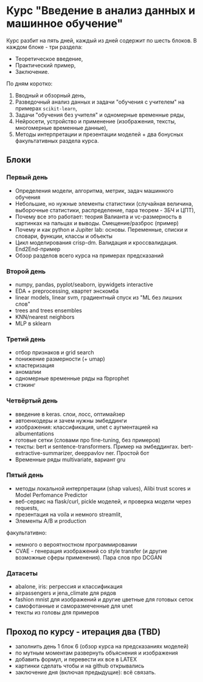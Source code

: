 # Курс "Введение в анализ данных и машинное обучение"

Курс разбит на пять дней, каждый из дней содержит по шесть блоков. В каждом блоке - три раздела:
- Теоретическое введение,
- Практический пример,
- Заключение.

По дням коротко:
1. Вводный и обзорный день,
2. Разведочный анализ данных и задачи "обучения с учителем" на примерах `scikit-learn`,
3. Задачи "обучения без учителя" и одномерные временные ряды,
4. Нейросети, устройство и применение (изображения, тексты, многомерные временные данные),
5. Методы интерпретации и презентации моделей + два бонусных факультативных раздела курса.

## Блоки
### Первый день
- Определения модели, алгоритма, метрик, задач машинного обучения
- Небольшие, но нужные элементы статистики (случайная величина, выборочные статистики, распределение, пара теорем - ЗБЧ и ЦПТ),
- Почему все это работает: теория Валианта и vc-размерность в картинках на пальцах и выводы. Смещение/разброс (пример)
- Почему и как python и Jupiter lab: основы. Переменные, списки и словари, функции, классы и объекты
- Цикл моделирования crisp-dm. Валидация и кроссвалидация. End2End-пример
- Обзор разделов всего курса на примерах предсказаний

### Второй день
- numpy, pandas, pyplot/seaborn, ipywidgets interactive
- EDA + preprocessing, квартет энскомба
- linear models, linear svm, градиентный спуск из "ML без лишних слов"
- trees and trees ensembles
- KNN/nearest neighbors
- MLP в sklearn

### Третий день
- отбор признаков и grid search
- понижение размерности (+ umap)
- кластеризация
- аномалии
- одномерные временные ряды на fbprophet
- стэкинг

### Четвёртый день
- введение в keras. слои, лосс, оптимайзер
- автоенкодеры и зачем нужны эмбеддинги
- изображения: классификация, unet с аугментацией на albumentations
- готовые сетки (словами про fine-tuning, без примеров)
- тексты: bert и sentence-transformers. Пример на эмбеддингах. bert-extractive-summarizer, deeppavlov ner. Простой бот
- Временные ряды multivariate, вариант gru

### Пятый день
- методы локальной интерпретации (shap values), Alibi trust scores и Model Perfomance Predictor
- веб-сервис на flask/curl, pickle моделей, и проверка модели через requests,
- презентация на voila и немного streamlit,
- Элементы A/B и production

факультативно:
- немного о вероятностном программировании
- CVAE - генерация изображений со style transfer (и другие возможные сферы применения). Пара слов про DCGAN

### Датасеты
- abalone, iris: регрессия и классификация
- airpassengers и jena_climate для рядов
- fashion mnist для изображений и другие цветные для готовых сеток
- самофотанные и саморазмеченные для unet
- тексты из головы для примеров

## Проход по курсу - итерация два (TBD)
- заполнить день 1 блок 6 (обзор курса на предсказаниях моделей)
- по мутным моментам развернуть объяснения и изображения
- добавить формул, и перевести их все в LATEX
- картинки сделать чтобы и на github открывались
- заключение дня (включая предыдущие): всё связать.